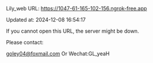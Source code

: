 Lily_web URL: https://1047-61-165-102-156.ngrok-free.app

Updated at: 2024-12-08 16:54:17

If you cannot open this URL, the server might be down.

Please contact: 

goley04@foxmail.com Or Wechat:GL_yeaH